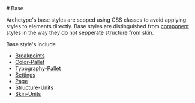 <section class="copy">
# Base

Archetype's base styles are scoped using CSS classes to avoid applying styles to elements directly. Base styles are distinguished from [component]() styles in the way they do not sepperate structure from skin.

Base style's include
<ul>
  <li><a href="/base/breakpoints.html">Breakpoints</a></li>
  <li><a href="/base/color-pallet.html">Color-Pallet</a></li>
  <li><a href="/base/typorgraphy-pallet.html">Typography-Pallet</a></li>
  <li><a href="/base/settings.html">Settings</a></li>
  <li><a href="/base/page.html">Page</a></li>
  <li><a href="/base/structure-units.html">Structure-Units</a></li>
  <li><a href="/base/skin-units.html">Skin-Units</a></li>
</ul>

</section>
